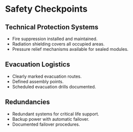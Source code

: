# Safety Checkpoints

## Technical Protection Systems
- Fire suppression installed and maintained.
- Radiation shielding covers all occupied areas.
- Pressure relief mechanisms available for sealed modules.

## Evacuation Logistics
- Clearly marked evacuation routes.
- Defined assembly points.
- Scheduled evacuation drills documented.

## Redundancies
- Redundant systems for critical life support.
- Backup power with automatic failover.
- Documented failover procedures.
